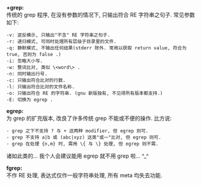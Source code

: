 **+grep:**  
传统的 grep 程序, 在没有参数的情况下, 只输出符合 RE 字符串之句子. 常见参数如下:  

    -v: 逆反模示, 只输出"不含" RE 字符串之句子.
    -r: 递归模式, 可同时处理所有层级子目录里的文件.
    -q: 静默模式, 不输出任何结果(stderr 除外. 常用以获取 return value, 符合为 true, 否则为 false .)
    -i: 忽略大小写.
    -w: 整词比对, 类似 \<word\> .
    -n: 同时输出行号.
    -c: 只输出符合比对的行数.
    -l: 只输出符合比对的文件名称.
    -o: 只输出符合 RE 的字符串. (gnu 新版独有, 不见得所有版本都支持.)
    -E: 切换为 egrep .

**egrep:**  
为 grep 的扩充版本, 改良了许多传统 grep 不能或不便的操作. 比方说:

    - grep 之下不支持 ? 与 + 这两种 modifier, 但 egrep 则可.
    - grep 不支持 a|b 或 (abc|xyz) 这类"或一"比对, 但 egrep 则可.
    - grep 在处理 {n,m} 时, 需用 \{ 与 \} 处理, 但 egrep 则不需.
    
诸如此类的... 我个人会建议能用 egrep 就不用 grep 啦... ^_^

**fgrep:**  
不作 RE 处理, 表达式仅作一般字符串处理, 所有 meta 均失去功能.
